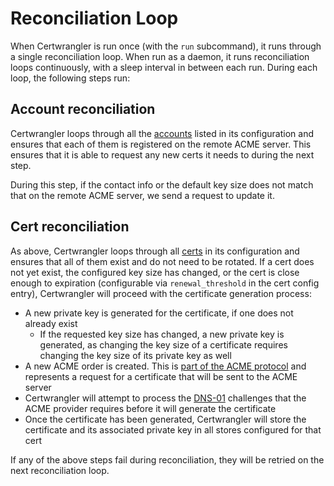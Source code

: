# Reconciliation Loop

When Certwrangler is run once (with the `run` subcommand), it runs through a single reconciliation loop. When run as a daemon, it runs reconciliation loops continuously, with a sleep interval in between each run. During each loop, the following steps run:

## Account reconciliation
Certwrangler loops through all the [accounts](./config.md#acme-accounts) listed in its configuration and ensures that each of them is registered on the remote ACME server. This ensures that it is able to request any new certs it needs to during the next step.

During this step, if the contact info or the default key size does not match that on the remote ACME server, we send a request to update it.

## Cert reconciliation
As above, Certwrangler loops through all [certs](./config.md#defining-certs) in its configuration and ensures that all of them exist and do not need to be rotated. If a cert does not yet exist, the configured key size has changed, or the cert is close enough to expiration (configurable via `renewal_threshold` in the cert config entry), Certwrangler will proceed with the certificate generation process:

- A new private key is generated for the certificate, if one does not already exist
  - If the requested key size has changed, a new private key is generated, as changing the key size of a certificate requires changing the key size of its private key as well
- A new ACME order is created. This is [part of the ACME protocol](https://datatracker.ietf.org/doc/html/rfc8555#section-7.1.3) and represents a request for a certificate that will be sent to the ACME server
- Certwrangler will attempt to process the [DNS-01](https://letsencrypt.org/docs/challenge-types/#dns-01-challenge) challenges that the ACME provider requires before it will generate the certificate
- Once the certificate has been generated, Certwrangler will store the certificate and its associated private key in all stores configured for that cert

If any of the above steps fail during reconciliation, they will be retried on the next reconciliation loop.
